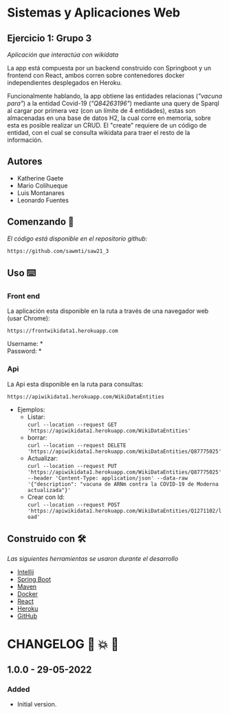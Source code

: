 # Sistemas y Aplicaciones Web
## Ejercicio 1: Grupo 3
_Aplicación que interactúa con wikidata_

La app está compuesta por un backend construido con Springboot y un frontend con React, ambos corren sobre contenedores docker independientes desplegados en Heroku.

Funcionalmente hablando, la app obtiene las entidades relacionas (_"vacuna para"_) a la entidad Covid-19 (_"Q84263196"_) mediante una query de Sparql al cargar por primera vez (con un límite de 4 entidades), estas son almacenadas en una base de datos H2, la cual corre en memoria, sobre esta es posible realizar un CRUD. El "create" requiere de un código de entidad, con el cual se consulta wikidata para traer el resto de la información.   

## Autores 
* Katherine Gaete
* Mario Colihueque
* Luis Montanares
* Leonardo Fuentes

## Comenzando 🚀

_El código está disponible en el repositorio github:_
```
https://github.com/sawmti/saw21_3
```
## Uso ⌨️

### Front end

La aplicación esta disponible en la ruta a través de una navegador web (usar Chrome):
```
https://frontwikidata1.herokuapp.com
```
Username: * \
Password: *

### Api
La Api esta disponible en la ruta para consultas:
```
https://apiwikidata1.herokuapp.com/WikiDataEntities
```
* Ejemplos:
  * Listar: \
  ```curl --location --request GET 'https://apiwikidata1.herokuapp.com/WikiDataEntities'```
  * borrar: \
  ```curl --location --request DELETE 'https://apiwikidata1.herokuapp.com/WikiDataEntities/Q87775025'```
  * Actualizar: \
  ```curl --location --request PUT 'https://apiwikidata1.herokuapp.com/WikiDataEntities/Q87775025' --header 'Content-Type: application/json' --data-raw '{"description": "vacuna de ARNm contra la COVID-19 de Moderna actualizada"}'```
  * Crear con Id: \
  ```curl --location --request POST 'https://apiwikidata1.herokuapp.com/WikiDataEntities/Q1271102/load'```
## Construido con 🛠️

_Las siguientes herramientas se usaron durante el desarrollo_

* [Intellij](https://www.jetbrains.com/idea/)
* [Spring Boot](https://spring.io/projects/spring-boot#overview)
* [Maven](https://maven.apache.org/) 
* [Docker](https://www.docker.com)
* [React](https://reactjs.org/)
* [Heroku](https://www.heroku.com)
* [GitHub](https://github.com/)

# CHANGELOG 💅 💥 🐛

## 1.0.0 - 29-05-2022
### Added
- Initial version.